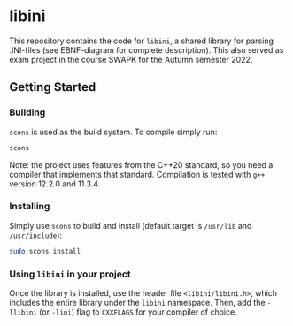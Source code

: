 # libini 

This repository contains the code for `libini`, a shared library for parsing .INI-files (see EBNF-diagram for complete description). 
This also served as exam project in the course SWAPK for the Autumn semester 2022.

## Getting Started

### Building

`scons` is used as the build system. To compile simply run:

```sh
scons
```

Note: the project uses features from the C++20 standard, so you need a compiler that implements that standard.
Compilation is tested with `g++` version 12.2.0 and 11.3.4.

### Installing

Simply use `scons` to build and install (default target is `/usr/lib` and `/usr/include`):

```sh
sudo scons install
```

### Using `libini` in your project

Once the library is installed, use the header file `<libini/libini.h>`, 
which includes the entire library under the `libini` namespace.
Then, add the `-llibini` (or `-lini`) flag to `CXXFLAGS` for your compiler of choice.
